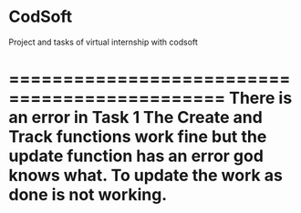 # CodSoft
Project and tasks of virtual internship with codsoft

==============================================
There is an error in Task 1
The Create and Track functions work fine but the update function has an error god knows what. To update the work as done is not working.
==============================================